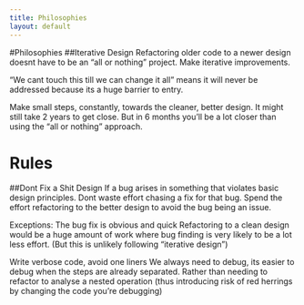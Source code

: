 ```yaml
---
title: Philosophies
layout: default
---
```

#Philosophies
##Iterative Design
Refactoring older code to a newer design doesnt have to be an “all or nothing” project. Make iterative improvements.

“We cant touch this till we can change it all” means it will never be addressed because its a huge barrier to entry.

Make small steps, constantly, towards the cleaner, better design. It might still take 2 years to get close. But in 6 months you’ll be a lot closer than using the “all or nothing” approach.


# Rules
##Dont Fix a Shit Design
If a bug arises in something that violates basic design principles. Dont waste effort chasing a fix for that bug. Spend the effort refactoring to the better design to avoid the bug being an issue.

Exceptions:
The bug fix is obvious and quick
Refactoring to a clean design would be a huge amount of work where bug finding is very likely to be a lot less effort. (But this is unlikely following “iterative design”)

Write verbose code, avoid one liners
We always need to debug, its easier to debug when the steps are already separated. Rather than needing to refactor to analyse a nested operation (thus introducing risk of red herrings by changing the code you’re debugging)
